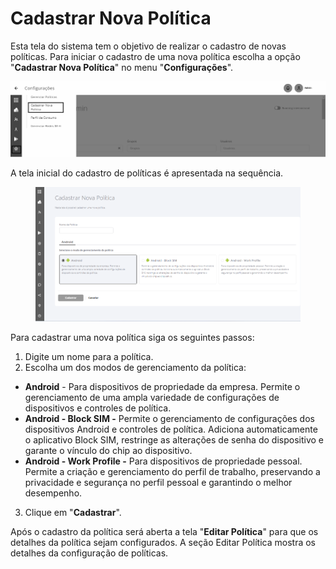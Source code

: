 # Cadastrar Nova Política

Esta tela do sistema tem o objetivo de realizar o cadastro de novas políticas. Para iniciar o cadastro de uma nova política escolha a opção "**Cadastrar Nova Política**" no menu "**Configurações**".

![](<../../../.gitbook/assets/20 (1).png>)

A tela inicial do cadastro de políticas é apresentada na sequência.

<figure><img src="../../../.gitbook/assets/image (147).png" alt=""><figcaption></figcaption></figure>

Para cadastrar uma nova política siga os seguintes passos:

1. Digite um nome para a política.
2. Escolha um dos modos de gerenciamento da política:

* **Android** - Para dispositivos de propriedade da empresa. Permite o gerenciamento de uma ampla variedade de configurações de dispositivos e controles de política.
* **Android - Block SIM -** Permite o gerenciamento de configurações dos dispositivos Android e controles de política. Adiciona automaticamente o aplicativo Block SIM, restringe as alterações de senha do dispositivo e garante o vínculo do chip ao dispositivo.
* **Android - Work Profile -** Para dispositivos de propriedade pessoal. Permite a criação e gerenciamento do perfil de trabalho, preservando a privacidade e segurança no perfil pessoal e garantindo o melhor desempenho.

3. Clique em "**Cadastrar**".

Após o cadastro da política será aberta a tela "**Editar Política**" para que os detalhes da política sejam configurados. A seção Editar Política mostra os detalhes da configuração de políticas.
